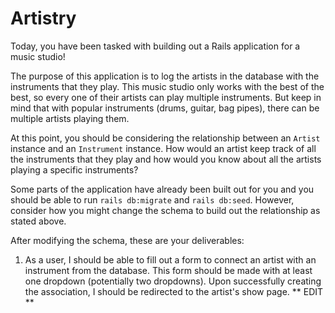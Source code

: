 # Artistry
Today, you have been tasked with building out a Rails application for a music studio!

The purpose of this application is to log the artists in the database with the instruments that they play. This music studio only works with the best of the best, so every one of their artists can play multiple instruments. But keep in mind that with popular instruments (drums, guitar, bag pipes), there can be multiple artists playing them.

At this point, you should be considering the relationship between an `Artist` instance and an `Instrument` instance. How would an artist keep track of all the instruments that they play and how would you know about all the artists playing a specific instruments?

Some parts of the application have already been built out for you and you should be able to run `rails db:migrate` and `rails db:seed`. However, consider how you might change the schema to build out the relationship as stated above.

After modifying the schema, these are your deliverables:

1) As a user, I should be able to fill out a form to connect an artist with an instrument from the database. This form should be made with at least one dropdown (potentially two dropdowns). Upon successfully creating the association, I should be redirected to the artist's show page.  ** EDIT ** 
<!-- 
1. form for new ArtistInstrument using collection_select (artist, instrument)
 -->

<!-- 2) In the artist's show page, I should be able to see the artist's age, title and name. I should also be able to see all the instruments that that specific artist plays. -->
<!--
1. Artist show page should display name, title, age
2. displays all instruments associated with artist 
 -->

<!-- 3) On the index page for an artist, there should be a list of all the artists' names. Clicking on one artist's name should take me to that artist's show page. -->
<!-- 
1. Lists all Artists
2. links Artist names to specific show page
 -->

<!-- 4) There should be an index page for all the instruments, where the name of all the instruments should be listed out, alongside each of their classifications. -->
<!-- 
1. Index page lists all instruments and classifications
 -->

<!-- 5) I should also be able to save a new artist into the database. While it's possible for an artist to have the same name, an artist must have a name. An artist must also have an unique title. After successfully creating an artist, I should be taken to the artist's show page. -->
<!--
1. Create New Artist
   - artist must have a name
   - must have a unique title
   - redirect to show page for New Artist
 -->
